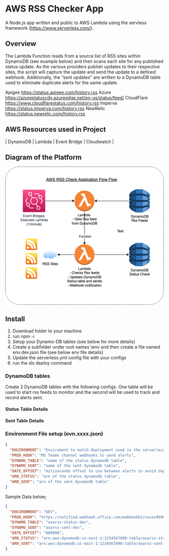 # AWS RSS Checker App

A Node.js app written and public to AWS Lambda using the servless framework (<https://www.serverless.com/>).

## Overview

The Lambda Function reads from a source list of RSS sites within DynamoDB (see example below) and then scans each site for any published status update. As the various providers publish updates to their respective sites, the script will capture the update and send the update to a defined webhook. Additionally, the “sent updates” are written to a DynamoDB table used to eliminate duplicate alerts for the same update.

Apigee <https://status.apigee.com/history.rss>
Azure <https://azurestatuscdn.azureedge.net/en-us/status/feed/>
CloudFlare <https://www.cloudflarestatus.com/history.rss>
Imperva <https://status.imperva.com/history.rss>
NewRelic <https://status.newrelic.com/history.rss>

## AWS Resources used in Project

| DynamoDB | Lambda | Event Bridge | Cloudwatch |

## Diagram of the Platform

![demo screenshot](./awsrss.png)

## Install

1. Download folder to your machine
2. run npm -i
3. Setup your Dynamo-DB tables (see below for more details)
4. Create a subfolder under root names \env and then create a file named env.dev.json file (see below env file details)
5. Update the serverless.yml config file with your configs
6. run the sls deploy command

### DynamoDB tables

Create 2 DynamoDB tables with the following configs. One table will be used to start rss feeds to monitor and the second will be used to track and record alerts sent.

#### Status Table Details

#### Sent Table Details

### Environment File setup (evn.xxxx.json)

```json
{
  "ENVIRONMENT": "Enviroment to match deployment used in the serverless.yml file",
  "PROD_HOOK": "MS Teams channel webhooks to send alerts",
  "DYNAMO_TABLE": "name of the status dynamodb table",
  "DYNAMO_SENT": "name of the sent dynamodb table",
  "DATE_OFFSET": "miliseconds offset to use between alerts to avoid dups. Keep default 600000",
  "ARN_STATUS": "arn of the status dynamodb table",
  "ARN_SENT": "arn of the sent dynamodb table"
}
```

Sample Data below;

```json
{
  "ENVIRONMENT": "DEV",
  "PROD_HOOK": "https://notified.webhook.office.com/webhookb2/xxxxx9999999000000333",
  "DYNAMO_TABLE": "aswrss-status-dev",
  "DYNAMO_SENT": "aswrss-sent-dev",
  "DATE_OFFSET": "600000",
  "ARN_STATUS": "arn:aws:dynamodb:us-east-1:1234567890:table/aswrss-status-dev",
  "ARN_SENT": "arn:aws:dynamodb:us-east-1:1234567890:table/aswrss-sent-dev"
}
```
